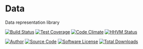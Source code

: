 # Data
Data representation library

[![Build Status](https://travis-ci.org/PHPixie/Config.svg?branch=master)](https://travis-ci.org/PHPixie/Config)
[![Test Coverage](https://codeclimate.com/github/PHPixie/Config/badges/coverage.svg)](https://codeclimate.com/github/PHPixie/Config)
[![Code Climate](https://codeclimate.com/github/PHPixie/Config/badges/gpa.svg)](https://codeclimate.com/github/phpixie\config)
[![HHVM Status](https://img.shields.io/hhvm/phpixie/config.svg?style=flat-square)](http://hhvm.h4cc.de/package/phpixie/config)

[![Author](http://img.shields.io/badge/author-@dracony-blue.svg?style=flat-square)](https://twitter.com/dracony)
[![Source Code](http://img.shields.io/badge/source-phpixie/config-blue.svg?style=flat-square)](https://github.com/phpixie/config)
[![Software License](https://img.shields.io/badge/license-BSD-brightgreen.svg?style=flat-square)](https://github.com/phpixie/config/blob/master/LICENSE)
[![Total Downloads](https://img.shields.io/packagist/dt/phpixie/config.svg?style=flat-square)](https://packagist.org/packages/phpixie/config)
